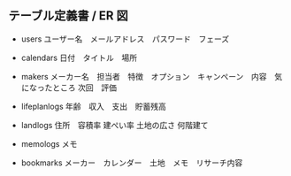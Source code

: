 ## テーブル定義書 / ER 図

- users
ユーザー名　メールアドレス　パスワード　フェーズ

- calendars
  日付　タイトル　場所

- makers
メーカー名　担当者　特徴　オプション　キャンペーン　内容　気になったところ
次回　評価

- lifeplanlogs
年齢　収入　支出　貯蓄残高

- landlogs
住所　容積率 建ぺい率 土地の広さ 何階建て

- memologs
メモ

- bookmarks
メーカー　カレンダー　土地　メモ　リサーチ内容


